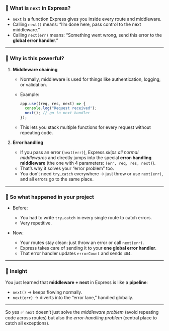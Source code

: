 ### 🔹 What is `next` in Express?

* `next` is a function Express gives you inside every route and middleware.
* Calling `next()` means: “I’m done here, pass control to the next middleware.”
* Calling `next(err)` means: “Something went wrong, send this error to the **global error handler**.”

---

### 🔹 Why is this powerful?

1. **Middleware chaining**

   * Normally, middleware is used for things like authentication, logging, or validation.
   * Example:

     ```js
     app.use((req, res, next) => {
       console.log("Request received");
       next(); // go to next handler
     });
     ```
   * This lets you stack multiple functions for every request without repeating code.

2. **Error handling**

   * If you pass an error (`next(err)`), Express *skips all normal middlewares* and directly jumps into the special **error-handling middleware** (the one with 4 parameters: `(err, req, res, next)`).
   * That’s why it solves your “error problem” too.
   * You don’t need `try…catch` everywhere → just throw or use `next(err)`, and all errors go to the same place.

---

### 🔹 So what happened in your project

* Before:

  * You had to write `try…catch` in every single route to catch errors.
  * Very repetitive.

* Now:

  * Your routes stay clean: just throw an error or call `next(err)`.
  * Express takes care of sending it to your **one global error handler**.
  * That error handler updates `errorCount` and sends `404`.

---

### 🔑 Insight

You just learned that **middleware + next** in Express is like a **pipeline**:

* `next()` → keeps flowing normally.
* `next(err)` → diverts into the “error lane,” handled globally.

---

So yes ✅ `next` doesn’t just solve the *middleware problem* (avoid repeating code across routes) but also the *error-handling problem* (central place to catch all exceptions).
